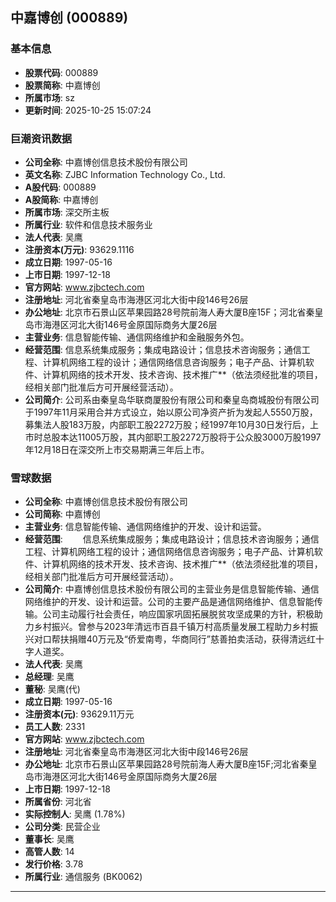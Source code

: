 ## 中嘉博创 (000889)

### 基本信息

- **股票代码**: 000889
- **股票简称**: 中嘉博创
- **所属市场**: sz
- **更新时间**: 2025-10-25 15:07:24

### 巨潮资讯数据

- **公司全称**: 中嘉博创信息技术股份有限公司
- **英文名称**: ZJBC Information Technology Co., Ltd.
- **A股代码**: 000889
- **A股简称**: 中嘉博创
- **所属市场**: 深交所主板
- **所属行业**: 软件和信息技术服务业
- **法人代表**: 吴鹰
- **注册资本(万元)**: 93629.1116
- **成立日期**: 1997-05-16
- **上市日期**: 1997-12-18
- **官方网站**: www.zjbctech.com
- **注册地址**: 河北省秦皇岛市海港区河北大街中段146号26层
- **办公地址**: 北京市石景山区苹果园路28号院前海人寿大厦B座15F；河北省秦皇岛市海港区河北大街146号金原国际商务大厦26层
- **主营业务**: 信息智能传输、通信网络维护和金融服务外包。
- **经营范围**: 信息系统集成服务；集成电路设计；信息技术咨询服务；通信工程、计算机网络工程的设计；通信网络信息咨询服务；电子产品、计算机软件、计算机网络的技术开发、技术咨询、技术推广**（依法须经批准的项目，经相关部门批准后方可开展经营活动）。
- **公司简介**: 公司系由秦皇岛华联商厦股份有限公司和秦皇岛商城股份有限公司于1997年11月采用合并方式设立，始以原公司净资产折为发起人5550万股，募集法人股183万股，内部职工股2272万股；经1997年10月30日发行后，上市时总股本达11005万股，其内部职工股2272万股将于公众股3000万股1997年12月18日在深交所上市交易期满三年后上市。

### 雪球数据

- **公司全称**: 中嘉博创信息技术股份有限公司
- **公司简称**: 中嘉博创
- **主营业务**: 信息智能传输、通信网络维护的开发、设计和运营。
- **经营范围**: 　　信息系统集成服务；集成电路设计；信息技术咨询服务；通信工程、计算机网络工程的设计；通信网络信息咨询服务；电子产品、计算机软件、计算机网络的技术开发、技术咨询、技术推广**（依法须经批准的项目，经相关部门批准后方可开展经营活动）。
- **公司简介**: 中嘉博创信息技术股份有限公司的主营业务是信息智能传输、通信网络维护的开发、设计和运营。公司的主要产品是通信网络维护、信息智能传输。公司主动履行社会责任，响应国家巩固拓展脱贫攻坚成果的方针，积极助力乡村振兴。曾参与2023年清远市百县千镇万村高质量发展工程助力乡村振兴对口帮扶捐赠40万元及“侨爱南粤，华商同行”慈善拍卖活动，获得清远红十字人道奖。
- **法人代表**: 吴鹰
- **总经理**: 吴鹰
- **董秘**: 吴鹰(代)
- **成立日期**: 1997-05-16
- **注册资本(元)**: 93629.11万元
- **员工人数**: 2331
- **官方网站**: www.zjbctech.com
- **注册地址**: 河北省秦皇岛市海港区河北大街中段146号26层
- **办公地址**: 北京市石景山区苹果园路28号院前海人寿大厦B座15F;河北省秦皇岛市海港区河北大街146号金原国际商务大厦26层
- **上市日期**: 1997-12-18
- **所属省份**: 河北省
- **实际控制人**: 吴鹰 (1.78%)
- **公司分类**: 民营企业
- **董事长**: 吴鹰
- **高管人数**: 14
- **发行价格**: 3.78
- **所属行业**: 通信服务 (BK0062)

---